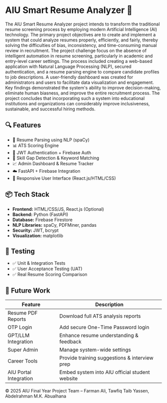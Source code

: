 # AIU Smart Resume Analyzer 🎯

The AIU Smart Resume Analyzer project intends to transform the traditional
resume screening process by employing modern Artificial Intelligence (AI)
technology. The primary project objectives are to create and implement a system that
could analyze resumes properly, efficiently, and fairly, thereby solving the difficulties
of bias, inconsistency, and time-consuming manual review in recruitment. The project
challenge focus on the absence of intelligent automation in resume screening,
particularly in academic and entry-level career settings. The process included creating
a web-based application with Natural Language Processing (NLP), secured
authentication, and a resume parsing engine to compare candidate profiles to job
descriptions. A user-friendly dashboard was created for administrators and users to
facilitate data visualization and engagement. Key findings demonstrated the system's
ability to improve decision-making, eliminate human biasness, and improve the entire
recruitment process. The project concludes that incorporating such a system into
educational institutions and organizations can considerably improve inclusiveness,
sustainable, and successful hiring methods.

## 🔍 Features

- 📄 Resume Parsing using NLP (spaCy)
- 📊 ATS Scoring Engine
- 🔐 JWT Authentication + Firebase Auth
- 🧠 Skill Gap Detection & Keyword Matching
- 📈 Admin Dashboard & Resume Tracker
- ☁️ FastAPI + Firebase Integration
- 📱 Responsive User Interface (React.js/HTML/CSS)

## 📦 Tech Stack

- **Frontend:** HTML/CSS/JS, React.js (Optional)
- **Backend:** Python (FastAPI)
- **Database:** Firebase Firestore
- **NLP Libraries:** spaCy, PDFMiner, pandas
- **Security:** JWT, bcrypt
- **Visualization:** matplotlib

## 🧪 Testing

- ✅ Unit & Integration Tests
- ✅ User Acceptance Testing (UAT)
- ✅ Real Resume Scoring Comparison

## 🚀 Future Work

| Feature                   | Description                                                                 |
|--------------------------|-----------------------------------------------------------------------------|
| Resume PDF Reports       | Download full ATS analysis reports                                          |
| OTP Login                | Add secure One-Time Password login                                          |
| GPT/LLM Integration      | Enhance resume understanding & feedback                                     |
| Super Admin              | Manage system-wide settings                                                 |
| Career Tools             | Provide training suggestions & interview prep                               |
| AIU Portal Integration   | Embed system into AIU official student website                              |

© 2025 AIU Final Year Project Team – Farman Ali, Tawfiq Taib Yassen, Abdelrahman M.K. Abualhana
